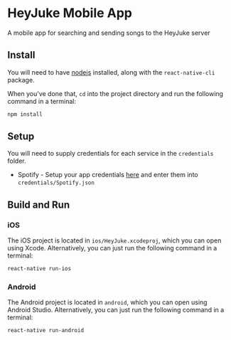 # HeyJuke Mobile App

A mobile app for searching and sending songs to the HeyJuke server

## Install

You will need to have [nodejs](https://nodejs.org) installed, along with the `react-native-cli` package.

When you've done that, `cd` into the project directory and run the following command in a terminal:

```bash
npm install
```

## Setup

You will need to supply credentials for each service in the `credentials` folder.

- Spotify - Setup your app credentials [here](https://developer.spotify.com/dashboard/applications) and enter them into `credentials/Spotify.json`

## Build and Run

### iOS

The iOS project is located in `ios/HeyJuke.xcodeproj`, which you can open using Xcode. Alternatively, you can just run the following command in a terminal:

```bash
react-native run-ios
```

### Android

The Android project is located in `android`, which you can open using Android Studio. Alternatively, you can just run the following command in a terminal:

```bash
react-native run-android
```
